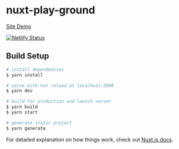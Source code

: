 # nuxt-play-ground
[Site Demo](https://app-nuxt-playground.netlify.app/)

[![Netlify Status](https://api.netlify.com/api/v1/badges/f115d611-0085-4a40-bf20-6c6c6d670015/deploy-status)](https://app.netlify.com/sites/app-nuxt-playground/deploys)
## Build Setup

```bash
# install dependencies
$ yarn install

# serve with hot reload at localhost:3000
$ yarn dev

# build for production and launch server
$ yarn build
$ yarn start

# generate static project
$ yarn generate
```

For detailed explanation on how things work, check out [Nuxt.js docs](https://nuxtjs.org).
